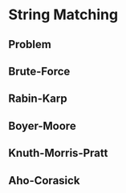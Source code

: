 # String Matching

## Problem

## Brute-Force

## Rabin-Karp

## Boyer-Moore

## Knuth-Morris-Pratt

## Aho-Corasick